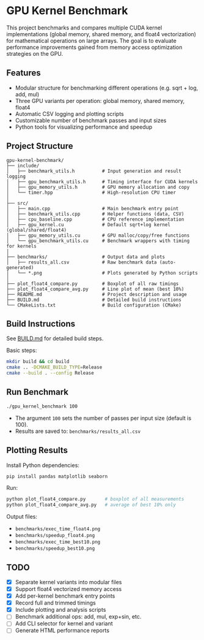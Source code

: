 ﻿# GPU Kernel Benchmark

This project benchmarks and compares multiple CUDA kernel implementations (global memory, shared memory, and float4 vectorization) for mathematical operations on large arrays. The goal is to evaluate performance improvements gained from memory access optimization strategies on the GPU.


## Features

- Modular structure for benchmarking different operations (e.g. sqrt + log, add, mul)
- Three GPU variants per operation: global memory, shared memory, float4
- Automatic CSV logging and plotting scripts
- Customizable number of benchmark passes and input sizes
- Python tools for visualizing performance and speedup


## Project Structure

```text
gpu-kernel-benchmark/
├── include/
│   ├── benchmark_utils.h          # Input generation and result logging
│   ├── gpu_benchmark_utils.h      # Timing interface for CUDA kernels
│   ├── gpu_memory_utils.h         # GPU memory allocation and copy
│   └── timer.hpp                  # High-resolution CPU timer
│
├── src/
│   ├── main.cpp                   # Main benchmark entry point
│   ├── benchmark_utils.cpp        # Helper functions (data, CSV)
│   ├── cpu_baseline.cpp           # CPU reference implementation
│   ├── gpu_kernel.cu              # Default sqrt+log kernel (global/shared/float4)
│   ├── gpu_memory_utils.cu        # GPU malloc/copy/free functions
│   └── gpu_benchmark_utils.cu     # Benchmark wrappers with timing for kernels
│
├── benchmarks/                    # Output data and plots
│   ├── results_all.csv            # Raw benchmark data (auto-generated)
│   └── *.png                      # Plots generated by Python scripts
│
├── plot_float4_compare.py         # Boxplot of all raw timings
├── plot_float4_compare_avg.py     # Line plot of mean (best 10%)
├── README.md                      # Project description and usage
├── BUILD.md                       # Detailed build instructions
└── CMakeLists.txt                 # Build configuration (CMake)
```


## Build Instructions

See [BUILD.md](./BUILD.md) for detailed build steps.

Basic steps:

```bash
mkdir build && cd build
cmake .. -DCMAKE_BUILD_TYPE=Release
cmake --build . --config Release
```


## Run Benchmark

```bash
./gpu_kernel_benchmark 100
```
- The argument `100` sets the number of passes per input size (default is 100).
- Results are saved to: `benchmarks/results_all.csv`


## Plotting Results

Install Python dependencies:

```bash
pip install pandas matplotlib seaborn
```

Run:
```bash
python plot_float4_compare.py       # boxplot of all measurements
python plot_float4_compare_avg.py   # average of best 10% only
```

Output files:
- `benchmarks/exec_time_float4.png`
- `benchmarks/speedup_float4.png`
- `benchmarks/exec_time_best10.png`
- `benchmarks/speedup_best10.png`


## TODO

- [x] Separate kernel variants into modular files
- [x] Support float4 vectorized memory access
- [x] Add per-kernel benchmark entry points
- [x] Record full and trimmed timings
- [x] Include plotting and analysis scripts
- [ ] Benchmark additional ops: add, mul, exp+sin, etc.
- [ ] Add CLI selector for kernel and variant
- [ ] Generate HTML performance reports
